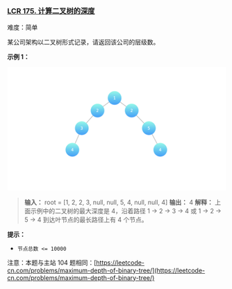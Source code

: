 ### [LCR 175. 计算二叉树的深度](https://leetcode.cn/problems/er-cha-shu-de-shen-du-lcof/)

难度：简单

某公司架构以二叉树形式记录，请返回该公司的层级数。

**示例 1：**

![](./assets/img/Question0175.png)

> **输入：** root = [1, 2, 2, 3, null, null, 5, 4, null, null, 4]
> **输出：** 4
> **解释：** 上面示例中的二叉树的最大深度是 4，沿着路径 1 -> 2 -> 3 -> 4 或 1 -> 2 -> 5 -> 4 到达叶节点的最长路径上有 4 个节点。

**提示：**

- `节点总数 <= 10000`

注意：本题与主站 104 题相同：[https://leetcode-cn.com/problems/maximum-depth-of-binary-tree/](https://leetcode-cn.com/problems/maximum-depth-of-binary-tree/)
